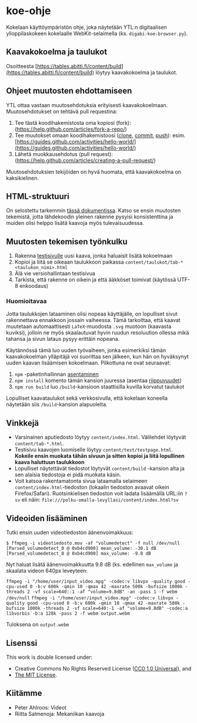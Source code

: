 # koe-ohje

Kokelaan käyttöympäristön ohje, joka näytetään YTL:n digitaalisen ylioppilaskokeen kokelaalle WebKit-selaimella (ks. `digabi-koe-browser.py`).

## Kaavakokoelma ja taulukot

Osoitteesta [https://tables.abitti.fi/content/build](https://tables.abitti.fi/content/build) löytyy kaavakokoelma ja taulukot.

## Ohjeet muutosten ehdottamiseen

YTL ottaa vastaan muutosehdotuksia erityisesti kaavakokoelmaan. Muutosehdotukset on tehtävä pull requestina:

 1. Tee tästä koodihakemistosta oma kopiosi (fork): (https://help.github.com/articles/fork-a-repo/)
 2. Tee muutokset omaan koodihakemistoosi ([clone](https://help.github.com/articles/cloning-a-repository/), [commit](https://github.com/abhikp/git-test/wiki/Committing-changes), [push](https://help.github.com/articles/pushing-to-a-remote/)): esim. [https://guides.github.com/activities/hello-world/](https://guides.github.com/activities/hello-world/)
 3. Lähetä muokkausehdotus (pull request): (https://help.github.com/articles/creating-a-pull-request/)

Muutosehdotuksien tekijöiden on hyvä huomata, että kaavakokoelma on kaksikielinen.

## HTML-struktuuri

On selostettu tarkemmin [tässä dokumentissa](HTML.md). Katso se ensin muutosten tekemistä, jotta lähdekoodin yleinen rakenne pysyisi konsistenttina ja muiden olisi helppo lisätä kaavoja myös tulevaisuudessa.

## Muutosten tekemisen työnkulku

1. Rakenna [testisivulle](content/test/testpage.html) uusi kaava, jonka haluaisit lisätä kokoelmaan
2. Kopioi ja liitä se oikeaan taulukkoon paikassa `content/taulukot/tab-*<taulukon_nimi>.html`
3. Älä vie versiohallintaan testisivua
4. Tarkista, että rakenne on oikein ja että ääkköset toimivat (käytössä UTF-8 enkoodaus)

### Huomioitavaa

Jotta taulukkojen lataaminen olisi nopeaa käyttäjälle, on lopulliset sivut rakennettava ennakkoon jossain vaiheessa.
Tämä tarkoittaa, että kaavat muutetaan automaattisesti `LaTeX`-muodosta `.svg` muotoon (kaavasta kuviksi),
jolloin ne myös skaalautuvat hyvin ruudun resoluution ollessa mikä tahansa ja sivun lataus pysyy erittäin nopeana.

Käytännössä tämä luo uuden työvaiheen, jonka esimerkiksi tämän kaavakokoelman ylläpitäjä voi suorittaa sen jälkeen,
kun hän on hyväksynyt uuden kaavan lisäämisen kokoelmaan. Pilkottuna ne ovat seuraavat:

1. `npm` -paketinhallinnan [asentaminen](https://www.npmjs.com/get-npm?utm_source=house&utm_medium=homepage&utm_campaign=free%20orgs&utm_term=Install%20npm)
2. `npm install` komento tämän kansion juuressa (asentaa [riippuvuudet](package.json))
3. `npm run build` luo `/build`-kansioon staattisilla kuvilla korvatut taulukot

Lopulliset kaavataulukot sekä verkkosivulla, että kokelaan koneella näytetään siis `/build`-kansion alapuolelta.


## Vinkkejä

 * Varsinainen aputiedosto löytyy `content/index.html`. Välilehdet löytyvät `content/tab-*.html`.
 * Testisivu kaavojen luomiselle löytyy `content/test/testpage.html`. **Kokeile ensin muokata tähän sivuun ja sitten kopioi ja liitä lopullinen kaava
   haluttuun taulukkoon**
 * Lopulliset näytettävät tiedostot löytyvät `content/build` -kansion alta ja sen alaisia tiedostoja ei pidä muokata käsin.
 * Voit katsoa rakentamatonta sivua lataamalla selaimeen `content/index.html`-tiedoston (lokaalin tiedoston avaavat oikein Firefox/Safari). Ruotsinkielisen tiedoston voit ladata lisäämällä URL:iin `?sv` eli näin: `file:///polku-omalla-levyllasi/content/index.html?sv`

## Videoiden lisääminen

Tutki ensin uuden videotiedoston äänenvoimakkuus:

`$ ffmpeg -i videotiedosto.mov -af "volumedetect" -f null /dev/null`
`[Parsed_volumedetect_0 @ 0xb4cd900] mean_volume: -30.1 dB`
`[Parsed_volumedetect_0 @ 0xb4cd900] max_volume: -9.8 dB`

Nyt haluat lisätä äänenvoimakkuutta 9.8 dB (ks. edellinen `max_volume` ja skaalata videon 640px leveyteen:

`ffmpeg -i "/home/user/input_video.mpg" -codec:v libvpx -quality good -cpu-used 0 -b:v 600k -qmin 10 -qmax 42 -maxrate 500k -bufsize 1000k -threads 2 -vf scale=640:-1 -af "volume=9.8dB" -an -pass 1 -f webm /dev/null`
`ffmpeg -i "/home/user/input_video.mpg" -codec:v libvpx -quality good -cpu-used 0 -b:v 600k -qmin 10 -qmax 42 -maxrate 500k -bufsize 1000k -threads 2 -vf scale=640:-1 -af "volume=9.8dB" -codec:a libvorbis -b:a 128k -pass 2 -f webm output.webm`

Tuloksena on `output.webm`

## Lisenssi

This work is double licensed under:
 * Creative Commons No Rights Reserved License ([CC0 1.0 Universal](https://creativecommons.org/publicdomain/zero/1.0/legalcode)), and
 * [The MIT License](https://opensource.org/licenses/MIT).

## Kiitämme

 * Peter Ahlroos: Videot
 * Riitta Salmenoja: Mekaniikan kaavoja
